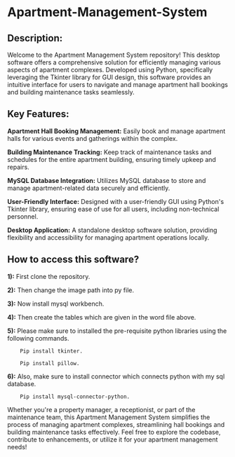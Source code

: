 # Apartment-Management-System

## Description:
Welcome to the Apartment Management System repository! This desktop software offers a comprehensive solution for efficiently managing various aspects of apartment complexes. Developed using Python, specifically leveraging the Tkinter library for GUI design, this software provides an intuitive interface for users to navigate and manage apartment hall bookings and building maintenance tasks seamlessly.

## Key Features:

  **Apartment Hall Booking Management:** Easily book and manage apartment halls for various events and gatherings within the complex.
  
  **Building Maintenance Tracking:** Keep track of maintenance tasks and schedules for the entire apartment building, ensuring timely upkeep and repairs.
  
  **MySQL Database Integration:**  Utilizes MySQL database to store and manage apartment-related data securely and efficiently.
  
  **User-Friendly Interface:** Designed with a user-friendly GUI using Python's Tkinter library, ensuring ease of use for all users, including non-technical personnel.
  
  **Desktop Application:** A standalone desktop software solution, providing flexibility and accessibility for managing apartment operations locally.

## How to access this software?

  **1):** First clone the repository.

  **2):** Then change the image path into py file.

  **3):** Now install mysql workbench.

  **4):** Then create the tables which are given in the word file above.

  **5):** Please make sure to installed the pre-requisite python libraries using the following commands.

        Pip install tkinter.
        
        Pip install pillow.

  **6):** Also, make sure to install connector which connects python with my sql database.

        Pip install mysql-connector-python.

Whether you're a property manager, a receptionist, or part of the maintenance team, this Apartment Management System simplifies the process of managing apartment complexes, streamlining hall bookings and building maintenance tasks effectively. Feel free to explore the codebase, contribute to enhancements, or utilize it for your apartment management needs!
